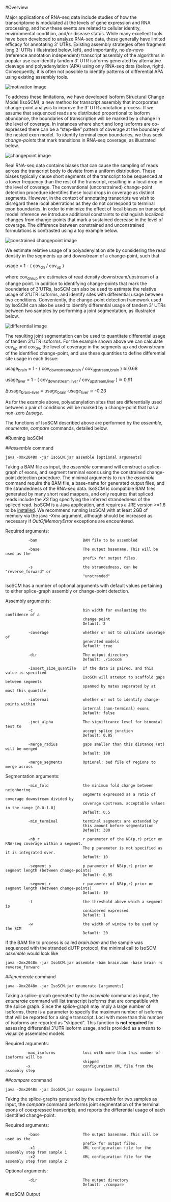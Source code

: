 #Overview

Major applications of RNA-seq data include studies of how the transcriptome is modulated at the levels of gene expression and RNA processing, and how these events are related to cellular identity, environmental condition, and/or disease status. While many excellent tools have been developed to analyze RNA-seq data, these generally have limited efficacy for annotating 3' UTRs. Existing assembly strategies often fragment long 3' UTRs ( illustrated below, left), and importantly, no _de-novo_ (reference annotation independent) transcript assembly of the algorithms in popular use can identify tandem 3' UTR isoforms generated by alternative cleavage and polyadenylation (APA) using only RNA-seq data (below, right). Consequently, it is often not possible to identify patterns of differential APA using existing assembly tools. 

![motivation image](./motivation.png)

To address these limitations, we have developed Isoform Structural Change Model (IsoSCM),  a new method for transcript assembly that incorporates change-point analysis to improve the 3' UTR annotation process. If we assume that sequenced reads are distributed proportional to isoform abundance, the boundaries of transcription will be marked by a change in the level of coverage. In instances where short and long isoforms are co-expressed there can be a “step-like” pattern of coverage at the boundary of the nested exon model. To identify terminal exon boundaries, we thus seek _change-points_ that mark transitions in RNA-seq coverage, as illustrated below.


![changepoint image](./changepoints.png)

Real RNA-seq data contains biases that can cause the sampling of reads across the transcript body to deviate from a uniform distribution. These biases typically cause short segments of the transcript to be sequenced at a lower frequency than the rest of the transcript, resulting in a local drop in the level of coverage. The conventional (unconstrained) change-point detection procedure identifies these local drops in coverage as distinct segments. However, in the context of annotating transcripts we wish to disregard these local aberrations as they do not correspond to terminal exon boundaries. In order to minimize the effect of local biases on transcript model inference we introduce additional constraints to distinguish localized changes from change-points that mark a sustained decrease in the level of coverage. The difference between constrained and unconstrained formulations is contrasted using a toy example below. 

![constrained changepoint image](./constrained_changepoints.png)

We estimate relative usage of a polyadenylation site by considering the read density in the segments up and downstream of a change-point, such that 

usage = 1 - ( cov<sub>dn</sub> / cov<sub>up</sub> )

where cov<sub>dn/up</sub> are estimates of read density downstream/upstream of a change point. In addition to identifying change-points that mark the boundaries of 3'UTRs, IsoSCM can also be used to estimate the relative usage of 3'UTR isoforms, and identify sites with differential usage between two conditions. Conveniently, the change-point detection framework used by IsoSCM can also be used to identify differential usage of tandem 3' UTRs between two samples by performing a joint segmentation, as illustrated below. 

![differential image](./differential_usage.png)

The resulting joint segmentation can be used to quantitate differential usage of tandem 3'UTR isoforms. For the example shown above we can calculate _cov<sub>up</sub>_ and _cov<sub>dn</sub>_, the level of coverage in the segments up and downstream of the identified change-point, and use these quantities to define differential site usage in each tissue:

usage<sub>brain</sub> = 1 - ( cov<sub>downstream,brain</sub> / cov<sub>upstream,brain</sub> ) &cong; 0.68

usage<sub>liver</sub> = 1 - ( cov<sub>downstream,liver</sub> / cov<sub>upstream,liver</sub> ) &cong; 0.91

&Delta;usage<sub>brain-liver</sub> = usage<sub>brain</sub>-usage<sub>liver</sub> &cong; -0.23

As for the example above, polyadenylation sites that are differentially used between a pair of conditions will be marked by a change-point that has a non-zero _&Delta;usage_.

The functions of IsoSCM described above are performed by the _assemble_, _enumerate_, _compare_ commands, detailed below.

#Running IsoSCM

##_assemble_ command

```
java -Xmx2048m -jar IsoSCM.jar assemble [optional arguments]
```

Taking a BAM file as input, the _assemble_ command will construct a splice-graph of exons, and segment terminal exons using the constrained change-point detection procedure. The minimal arguments to run the _assemble_ command require the BAM file, a base-name for generated output files, and the strandedness of the RNA-seq data. IsoSCM is compatible BAM files generated by many short read mappers, and only requires that spliced reads include the _XS_ flag specifying the inferred strandedness of the spliced read. IsoSCM is a Java application, and requires a JRE version >=1.6 to be [installed](http://www.oracle.com/technetwork/java/javase/downloads/index.html). We recommend running IsoSCM with at least 2GB of memory via the java _-Xmx_ argument, although should be increased as necessary if _OutOfMemoryError_ exceptions are encountered.

Required arguments:
```
          -bam                    BAM file to be assembled
          
          -base                   The output basename. This will be used as the
                                  prefix for output files.
                                  
          -s                      the strandedness, can be "reverse_forward" or
                                  "unstranded"
```

IsoSCM has a number of optional arguments with default values pertaining to either splice-graph assembly or change-point detection.

Assembly arguments:
```
          -c                      bin width for evaluating the confidence of a
                                  change point
                                  Default: 2
                                  
          -coverage               whether or not to calculate coverage of
                                  generated models
                                  Default: true
                                  
          -dir                    The output directory
                                  Default: ./isoscm
                                  
          -insert_size_quantile   If the data is paired, and this value is specified
                                  IsoSCM will attempt to scaffold gaps between segments
                                  spanned by mates separated by at most this quantile
                                  
          -internal               whether or not to identify change-points within 
                                  internal (non-terminal) exons
                                  Default: false
                                  
          -jnct_alpha             The significance level for binomial test to
                                  accept splice junction
                                  Default: 0.05
                                  
          -merge_radius           gaps smaller than this distance (nt) will be merged
                                  Default: 100
                                  
          -merge_segments         Optional: bed file of regions to merge across
```

Segmentation arguments:
```
          -min_fold               the minimum fold change between neighboring
                                  segments expressed as a ratio of coverage downstream divided by
                                  coverage upstream. acceptable values in the range [0.0-1.0]
                                  Default: 0.5
                                  
          -min_terminal           terminal segments are extended by
                                  this amount before segmentation
                                  Default: 300
                                  
          -nb_r                   r parameter of the NB(p,r) prior on RNA-seq coverage within a segment.
                                  The p parameter is not specified as it is integrated over.
                                  Default: 10
                                  
          -segment_p              p parameter of NB(p,r) prior on segment length (between change-points)
                                  Default: 0.95
                                  
          -segment_r              r parameter of NB(p,r) prior on segment length (between change-points)
                                  Default: 10
                                  
          -t                      the threshold above which a segment is
                                  considered expressed
                                  Default: 1
                                  
          -w                      the width of window to be used by the SCM
                                  Default: 20
```

If the BAM file to process is called _brain.bam_ and the sample was sequenced with the stranded dUTP protocol, the minimal call to IsoSCM _assemble_ would look like 

```
java -Xmx2048m -jar IsoSCM.jar assemble -bam brain.bam -base brain -s reverse_forward
```


##_enumerate_ command

```
java -Xmx2048m -jar IsoSCM.jar enumerate [arguments]
```

Taking a splice-graph generated by the _assemble_ command as input, the _enumerate_ command will list transcript isoforms that are compatible with the splice graph. Since the splice-graph may imply a large number of isoforms, there is a parameter to specify the maximum number of isoforms that will be reported for a single transcript. Loci with more than this number of isoforms are reported as "skipped". This function is <b>not required</b> for assessing differential 3'UTR isoform usage, and is provided as a means to visualize assembled models.

Required arguments:
```
         -max_isoforms            loci with more than this number of isoforms will be
                                  skipped
         -x                       configuration XML file from the assembly step

```

##_compare_ command

```
java -Xmx2048m -jar IsoSCM.jar compare [arguments]
```

Taking the splice-graphs generated by the _assemble_ for two samples as input, the _compare_ command performs joint segmentation of the terminal exons of coexpressed transcripts, and reports the differential usage of each identified change-point.

Required arguments:
```
          -base                   The output basename. This will be used as the
                                  prefix for output files.
          -x1                     XML configuration file for the assembly step from sample 1
          -x2                     XML configuration file for the assembly step from sample 2
```

Optional arguments:
```
          -dir                    The output directory
                                  Default: ./compare
```

#IsoSCM Output
